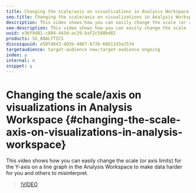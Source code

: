 ```yaml
---
title: Changing the scale/axis on visualizations in Analysis Workspace
seo-title: Changing the scale/axis on visualizations in Analysis Workspace - Adobe Analytics
description: This video shows how you can easily change the scale (or axis limits) for the Y-axis on a line graph in the Analysis Workspace to make data harder for you and others to misinterpret.
seo-description: This video shows how you can easily change the scale (or axis limits) for the Y-axis on a line graph in the Analysis Workspace to make data harder for you and others to misinterpret. - Adobe Analytics
uuid: e36f9d81-c804-443d-ac29-baf2c580bd82
products: SG_ANALYTICS
discoiquuid: e50f4843-403b-4867-8726-68b11d3a2534
targetaudience: target-audience new;target-audience ongoing
index: y
internal: n
snippet: y
---
```


# Changing the scale/axis on visualizations in Analysis Workspace {#changing-the-scale-axis-on-visualizations-in-analysis-workspace}

This video shows how you can easily change the scale (or axis limits) for the Y-axis on a line graph in the Analysis Workspace to make data harder for you and others to misinterpret.

>[!VIDEO](https://video.tv.adobe.com/v/24708/?quality=12)
